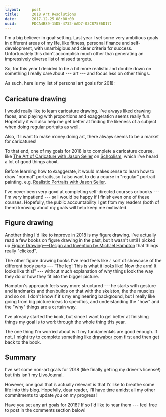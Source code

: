 ```yaml
---
layout:     post
title:      2018 Art Resolutions
date:       2017-12-25 08:00:00
uuid:       FDCA4B89-15D5-4732-AAD7-03C875E6D17C
---
```


I'm a big believer in goal-setting. Last year I set some very
ambitious goals in different areas of my life, like fitness, personal
finance and self-development, with unambigious and clear criteria for
success. Unfortunately this didn't accomplish much other than
generating an impressively diverse list of missed targets.

So, for this year I decided to be a bit more realistic and double down
on something I really care about --- art --- and focus less on other
things.

As such, here is my list of personal art goals for 2018:

## Caricature drawing

I would really like to learn caricature drawing. I've always liked
drawing faces, and playing with proportions and exaggeration seems
really fun. Hopefully it will also help me get better at finding the
likeness of a subject when doing regular portraits as well.

Also, if I want to make money doing art, there always seems to be
a market for caricatures!

To that end, one of my goals for 2018 is to complete a caricature
course, like [The Art of Caricature with Jason Seiler][caricature] on
[Schoolism][schoolism], which I've heard a lot of good things about.

Before learning how to exaggerate, it would makes sense to learn how
to draw "normal" portraits, so I also want to do a course in "regular"
portrait painting, e.g. [Realistic Portraits with Jason
Seiler][portraits].

I've never been very good at completing self-directed courses or books
--- I'm very impatient! --- so I would be happy if I finish even one
of these courses. Hopefully, the public accountability I get from my
readers (both of them) knowing about my goals will help keep me
motivated.

## Figure drawing

Another thing I'd like to improve in 2018 is my figure drawing. I've
actually read a few books on figure drawing in the past, but it wasn't
until I picked up [Figure Drawing---Design and Invention by Michael
Hampton][figuredrawing] that things really "clicked".

The other figure drawing books I've read feels like a sort of showcase
of the different body parts --- "The leg! This is what it looks like!
Now the arm! It looks like this!" --- without much explanation of why
things look the way they do or how they fit into the bigger picture.

Hampton's approach feels way more structured --- he starts with
gesture and landmarks and then builds on that with the skeleton, the
the muscles and so on. I don't know if it's my engineering background,
but I really like going from big picture ideas to specifics, and
understanding the "how" and the "why" things are a certain way.

I've already started the book, but since I want to get better at
finishing things my goal is to work through the whole thing this year.

The one thing I'm worried about is if my fundamentals are good enough.
If not, I might try to complete something like
[drawabox.com][drawabox] first and then get back to the book.

## Summary

I've set some non-art goals for 2018 (like finally getting my driver's
license!) but this isn't my LiveJournal.

However, one goal that is actually relevant is that I'd like to
breathe some life into this blog. Hopefully, dear reader, I'll have
time amidst all my other commitments to update you on my progress!

Have you set any art goals for 2018? If so I'd like to hear them ---
feel free to post in the comments section below!

[schoolism]: https://schoolism.com
[caricature]: https://www.schoolism.com/school.php?id=8
[portraits]: https://www.schoolism.com/school.php?id=37
[svslearn]: https://svslearn.com
[figuredrawing]: https://www.amazon.com/Figure-Drawing-Invention-Michael-Hampton/dp/0615272819
[drawabox]: http://drawabox.com/
